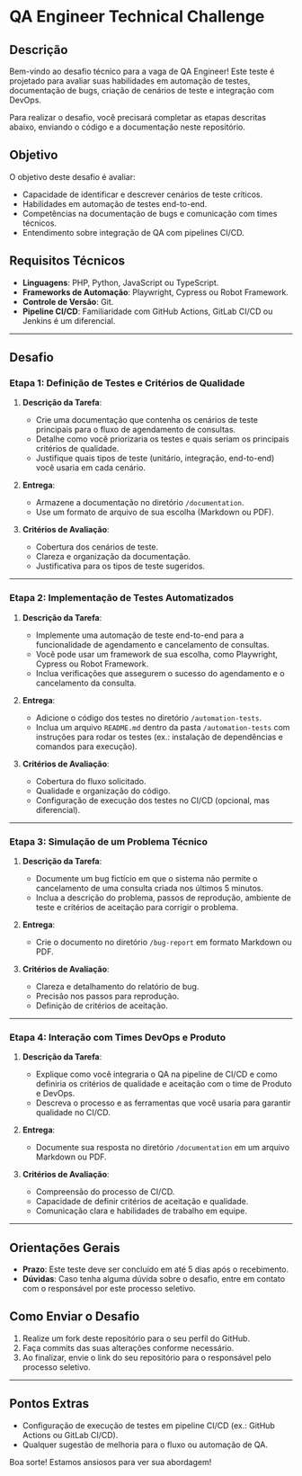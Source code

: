 # QA Engineer Technical Challenge

## Descrição

Bem-vindo ao desafio técnico para a vaga de QA Engineer! Este teste é projetado para avaliar suas habilidades em automação de testes, documentação de bugs, criação de cenários de teste e integração com DevOps.

Para realizar o desafio, você precisará completar as etapas descritas abaixo, enviando o código e a documentação neste repositório.

## Objetivo

O objetivo deste desafio é avaliar:
- Capacidade de identificar e descrever cenários de teste críticos.
- Habilidades em automação de testes end-to-end.
- Competências na documentação de bugs e comunicação com times técnicos.
- Entendimento sobre integração de QA com pipelines CI/CD.

## Requisitos Técnicos

- **Linguagens**: PHP, Python, JavaScript ou TypeScript.
- **Frameworks de Automação**: Playwright, Cypress ou Robot Framework.
- **Controle de Versão**: Git.
- **Pipeline CI/CD**: Familiaridade com GitHub Actions, GitLab CI/CD ou Jenkins é um diferencial.

---

## Desafio

### Etapa 1: Definição de Testes e Critérios de Qualidade

1. **Descrição da Tarefa**:
   - Crie uma documentação que contenha os cenários de teste principais para o fluxo de agendamento de consultas.
   - Detalhe como você priorizaria os testes e quais seriam os principais critérios de qualidade.
   - Justifique quais tipos de teste (unitário, integração, end-to-end) você usaria em cada cenário.

2. **Entrega**:
   - Armazene a documentação no diretório `/documentation`.
   - Use um formato de arquivo de sua escolha (Markdown ou PDF).

3. **Critérios de Avaliação**:
   - Cobertura dos cenários de teste.
   - Clareza e organização da documentação.
   - Justificativa para os tipos de teste sugeridos.

---

### Etapa 2: Implementação de Testes Automatizados

1. **Descrição da Tarefa**:
   - Implemente uma automação de teste end-to-end para a funcionalidade de agendamento e cancelamento de consultas.
   - Você pode usar um framework de sua escolha, como Playwright, Cypress ou Robot Framework.
   - Inclua verificações que assegurem o sucesso do agendamento e o cancelamento da consulta.

2. **Entrega**:
   - Adicione o código dos testes no diretório `/automation-tests`.
   - Inclua um arquivo `README.md` dentro da pasta `/automation-tests` com instruções para rodar os testes (ex.: instalação de dependências e comandos para execução).

3. **Critérios de Avaliação**:
   - Cobertura do fluxo solicitado.
   - Qualidade e organização do código.
   - Configuração de execução dos testes no CI/CD (opcional, mas diferencial).

---

### Etapa 3: Simulação de um Problema Técnico

1. **Descrição da Tarefa**:
   - Documente um bug fictício em que o sistema não permite o cancelamento de uma consulta criada nos últimos 5 minutos.
   - Inclua a descrição do problema, passos de reprodução, ambiente de teste e critérios de aceitação para corrigir o problema.

2. **Entrega**:
   - Crie o documento no diretório `/bug-report` em formato Markdown ou PDF.

3. **Critérios de Avaliação**:
   - Clareza e detalhamento do relatório de bug.
   - Precisão nos passos para reprodução.
   - Definição de critérios de aceitação.

---

### Etapa 4: Interação com Times DevOps e Produto

1. **Descrição da Tarefa**:
   - Explique como você integraria o QA na pipeline de CI/CD e como definiria os critérios de qualidade e aceitação com o time de Produto e DevOps.
   - Descreva o processo e as ferramentas que você usaria para garantir qualidade no CI/CD.

2. **Entrega**:
   - Documente sua resposta no diretório `/documentation` em um arquivo Markdown ou PDF.

3. **Critérios de Avaliação**:
   - Compreensão do processo de CI/CD.
   - Capacidade de definir critérios de aceitação e qualidade.
   - Comunicação clara e habilidades de trabalho em equipe.

---

## Orientações Gerais

- **Prazo**: Este teste deve ser concluído em até 5 dias após o recebimento.
- **Dúvidas**: Caso tenha alguma dúvida sobre o desafio, entre em contato com o responsável por este processo seletivo.

## Como Enviar o Desafio

1. Realize um fork deste repositório para o seu perfil do GitHub.
2. Faça commits das suas alterações conforme necessário.
3. Ao finalizar, envie o link do seu repositório para o responsável pelo processo seletivo.

---

## Pontos Extras

- Configuração de execução de testes em pipeline CI/CD (ex.: GitHub Actions ou GitLab CI/CD).
- Qualquer sugestão de melhoria para o fluxo ou automação de QA.

Boa sorte! Estamos ansiosos para ver sua abordagem!
